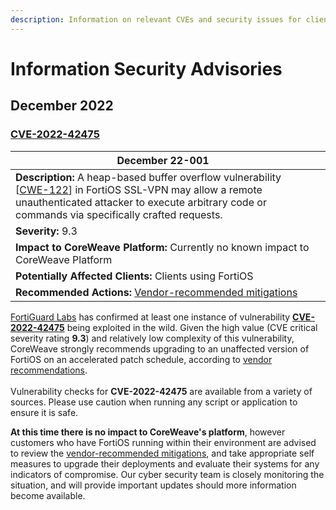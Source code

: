 ```yaml
---
description: Information on relevant CVEs and security issues for clients
---
```


# Information Security Advisories

## December 2022

### [CVE-2022-42475](https://cve.mitre.org/cgi-bin/cvename.cgi?name=CVE-2022-42475)

<table data-header-hidden><thead><tr><th>December 22-001</th><th data-hidden></th></tr></thead><tbody><tr><td><strong>Description:</strong> A heap-based buffer overflow vulnerability [<a href="https://cwe.mitre.org/data/definitions/122.html">CWE-122</a>] in FortiOS SSL-VPN may allow a remote unauthenticated attacker to execute arbitrary code or commands via specifically crafted requests.</td><td></td></tr><tr><td><strong>Severity:</strong> 9.3</td><td></td></tr><tr><td><strong>Impact to CoreWeave Platform:</strong> Currently no known impact to CoreWeave Platform</td><td></td></tr><tr><td><strong>Potentially Affected Clients:</strong> Clients using FortiOS</td><td></td></tr><tr><td><strong>Recommended Actions:</strong> <a href="https://www.fortiguard.com/psirt/FG-IR-22-398">Vendor-recommended mitigations</a></td><td></td></tr></tbody></table>

[FortiGuard Labs](https://www.fortiguard.com/psirt/FG-IR-22-398) has confirmed at least one instance of vulnerability [**CVE-2022-42475**](https://cve.mitre.org/cgi-bin/cvename.cgi?name=CVE-2022-42475) being exploited in the wild. Given the high value (CVE critical severity rating **9.3**) and relatively low complexity of this vulnerability, CoreWeave strongly recommends upgrading to an unaffected version of FortiOS on an accelerated patch schedule, according to [vendor recommendations](https://www.fortiguard.com/psirt/FG-IR-22-398).\
\
Vulnerability checks for **CVE-2022-42475** are available from a variety of sources. Please use caution when running any script or application to ensure it is safe.

**At this time there is no impact to CoreWeave's platform**, however customers who have FortiOS running within their environment are advised to review the [vendor-recommended mitigations](https://www.fortiguard.com/psirt/FG-IR-22-398), and take appropriate self measures to upgrade their deployments and evaluate their systems for any indicators of compromise. Our cyber security team is closely monitoring the situation, and will provide important updates should more information become available.

